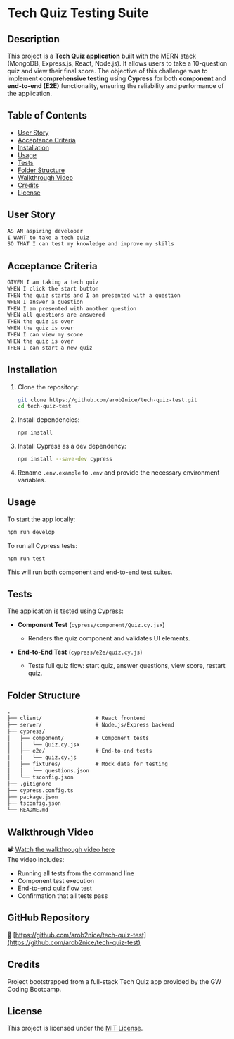 # Tech Quiz Testing Suite

## Description

This project is a **Tech Quiz application** built with the MERN stack (MongoDB, Express.js, React, Node.js). It allows users to take a 10-question quiz and view their final score. The objective of this challenge was to implement **comprehensive testing** using **Cypress** for both **component** and **end-to-end (E2E)** functionality, ensuring the reliability and performance of the application.

## Table of Contents

- [User Story](#user-story)  
- [Acceptance Criteria](#acceptance-criteria)  
- [Installation](#installation)  
- [Usage](#usage)  
- [Tests](#tests)  
- [Folder Structure](#folder-structure)  
- [Walkthrough Video](#walkthrough-video)  
- [Credits](#credits)  
- [License](#license)

## User Story

```md
AS AN aspiring developer  
I WANT to take a tech quiz  
SO THAT I can test my knowledge and improve my skills  
```

## Acceptance Criteria

```md
GIVEN I am taking a tech quiz  
WHEN I click the start button  
THEN the quiz starts and I am presented with a question  
WHEN I answer a question  
THEN I am presented with another question  
WHEN all questions are answered  
THEN the quiz is over  
WHEN the quiz is over  
THEN I can view my score  
WHEN the quiz is over  
THEN I can start a new quiz  
```

## Installation

1. Clone the repository:
   ```bash
   git clone https://github.com/arob2nice/tech-quiz-test.git
   cd tech-quiz-test
   ```

2. Install dependencies:
   ```bash
   npm install
   ```

3. Install Cypress as a dev dependency:
   ```bash
   npm install --save-dev cypress
   ```

4. Rename `.env.example` to `.env` and provide the necessary environment variables.

## Usage

To start the app locally:

```bash
npm run develop
```

To run all Cypress tests:

```bash
npm run test
```

This will run both component and end-to-end test suites.

## Tests

The application is tested using [Cypress](https://docs.cypress.io):

- **Component Test** (`cypress/component/Quiz.cy.jsx`)
  - Renders the quiz component and validates UI elements.
  
- **End-to-End Test** (`cypress/e2e/quiz.cy.js`)
  - Tests full quiz flow: start quiz, answer questions, view score, restart quiz.

## Folder Structure

```md
.
├── client/                 # React frontend
├── server/                 # Node.js/Express backend
├── cypress/               
│   ├── component/          # Component tests
│   │   └── Quiz.cy.jsx     
│   ├── e2e/                # End-to-end tests
│   │   └── quiz.cy.js      
│   ├── fixtures/           # Mock data for testing
│   │   └── questions.json  
│   └── tsconfig.json       
├── .gitignore
├── cypress.config.ts
├── package.json
├── tsconfig.json
└── README.md
```

## Walkthrough Video

📽️ [Watch the walkthrough video here](https://drive.google.com/file/d/139ZiOxWU0olSavse9RT0EvTwgGo8UzSd/view)  
The video includes:
- Running all tests from the command line
- Component test execution
- End-to-end quiz flow test
- Confirmation that all tests pass

## GitHub Repository

🔗 [https://github.com/arob2nice/tech-quiz-test](https://github.com/arob2nice/tech-quiz-test)

## Credits

Project bootstrapped from a full-stack Tech Quiz app provided by the GW Coding Bootcamp.

## License

This project is licensed under the [MIT License](LICENSE).
